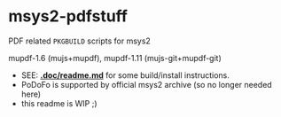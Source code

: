 msys2-pdfstuff
==============

PDF related `PKGBUILD` scripts for msys2

mupdf-1.6 (mujs+mupdf), mupdf-1.11 (mujs-git+mupdf-git)

- SEE: [**.doc/readme.md**](.doc/readme.md) for some build/install instructions.
- PoDoFo is supported by official msys2 archive (so no longer needed here)
- this readme is WIP ;)

<!-- 

**mupdf-1.6** — built from `.tar.gz` on 

| mingw-w64-* | SOURCE                    | COMMIT     | ~TAG         | EMBEDS   |
| --------    | --------                  |--------    | --------     | -------- |
| mujs-git    | [mujs-aba272a.tar.gz]     | @[aba272a] | *NA* ||
| mupdf-git   | [mupdf-1.6-source.tar.gz] | @[9268b59] | [mupdf-1.6-git] | *to be determined* |

**mupdf-1.11** (shared) — 

| mingw-w64-* | SOURCE    | COMMIT     | ~TAG         | EMBEDS   |
| --------    | --------  |--------    | --------     | -------- |
| mujs-git     | [mujs]   | @[872cef5]  | *NA*         ||
| mupdf-git    | [mupdf]  | @[4792d16]  | [mupdf-1.11] | [jbig2dec]
-->

[mupdf]:https://github.com/ArtifexSoftware/mupdf
[mujs]:https://github.com/ArtifexSoftware/mujs
[4792d16]:https://github.com/ArtifexSoftware/mujs/commit/4792d16f17b15a1eca3c2a9c856dc13fda1d23c5
[mujs-aba272a.tar.gz]: http://git.ghostscript.com/?p=mujs.git;a=snapshot;h=aba272ac959329476ce73bc7d69d14ad7779c754;sf=tgz
[mupdf-1.6-git]:https://github.com/ArtifexSoftware/mupdf/tree/1.6
[mupdf-1.6-source.tar.gz]:http://mupdf.com/downloads/archive/mupdf-1.6-source.tar.gz
[mupdf-1.11]:https://github.com/ArtifexSoftware/mupdf/tree/1.11
[9268b59]:https://github.com/ArtifexSoftware/mupdf/tree/9268b59ffcb5e5a276324d692c9d63c0e2f1e3ce
[872cef5]:https://github.com/ArtifexSoftware/mujs/commit/872cef584db8fdb766f03e7cc5df8e6ea5c7ebdc
[jbig2dec]:https://github.com/ArtifexSoftware/jbig2dec
[v1.0.1]:https://github.com/ArtifexSoftware/mujs/releases/tag/1.0.1


<!--
CURL download source package: `mujs-aba272a.tar.gz`  
*isn't `mingw-w64-*` packages*
```bash
# this is the mujs source package
curl -O -J -L 'http://git.ghostscript.com/?p=mujs.git;a=snapshot;h= aba272ac959329476ce73bc7d69d14ad7779c754;sf=tgz'
```
-->
